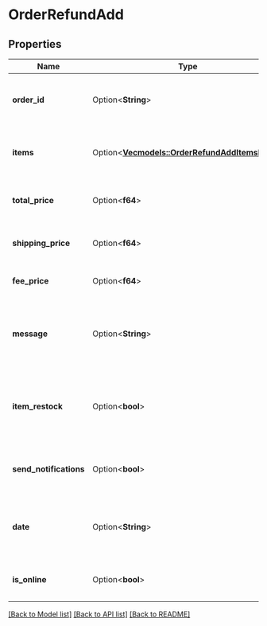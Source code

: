 # OrderRefundAdd

## Properties

Name | Type | Description | Notes
------------ | ------------- | ------------- | -------------
**order_id** | Option<**String**> | Defines the order for which the refund will be created. | [optional]
**items** | Option<[**Vec<models::OrderRefundAddItemsInner>**](OrderRefundAdd_items_inner.md)> | Defines items in the order that will be refunded | [optional]
**total_price** | Option<**f64**> | Defines order refund amount. | [optional]
**shipping_price** | Option<**f64**> | Defines refund shipping amount. | [optional]
**fee_price** | Option<**f64**> | Specifies refund's fee price | [optional]
**message** | Option<**String**> | Refund reason, or some else message which assigned to refund. | [optional]
**item_restock** | Option<**bool**> | Boolean, whether or not to add the line items back to the store inventory. | [optional][default to false]
**send_notifications** | Option<**bool**> | Send notifications to customer after refund was created | [optional][default to false]
**date** | Option<**String**> | Specifies an order creation date in format Y-m-d H:i:s | [optional]
**is_online** | Option<**bool**> | Indicates whether refund type is online | [optional][default to false]

[[Back to Model list]](../README.md#documentation-for-models) [[Back to API list]](../README.md#documentation-for-api-endpoints) [[Back to README]](../README.md)


